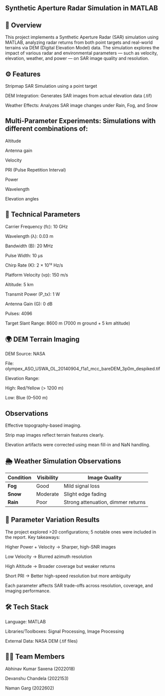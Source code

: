 ## Synthetic Aperture Radar Simulation in MATLAB

## 📡 Overview
This project implements a Synthetic Aperture Radar (SAR) simulation using MATLAB, analyzing radar returns from both point targets and real-world terrains via DEM (Digital Elevation Model) data. The simulation explores the impact of various radar and environmental parameters — such as velocity, elevation, weather, and power — on SAR image quality and resolution.

## ⚙️ Features
Stripmap SAR Simulation using a point target

DEM Integration: Generates SAR images from actual elevation data (.tif)

Weather Effects: Analyzes SAR image changes under Rain, Fog, and Snow

## Multi-Parameter Experiments: Simulations with different combinations of:

Altitude

Antenna gain 

Velocity 

PRI (Pulse Repetition Interval) 

Power 

Wavelength 

Elevation angles 


## 🧪 Technical Parameters
Carrier Frequency (fc): 10 GHz

Wavelength (λ): 0.03 m

Bandwidth (B): 20 MHz

Pulse Width: 10 µs

Chirp Rate (K): 2 × 10¹² Hz/s

Platform Velocity (vp): 150 m/s

Altitude: 5 km

Transmit Power (P_tx): 1 W

Antenna Gain (G): 0 dB

Pulses: 4096

Target Slant Range: 8600 m (7000 m ground + 5 km altitude)


## 🌍 DEM Terrain Imaging
DEM Source: NASA

File: olympex_ASO_USWA_OL_20140904_f1a1_mcc_bareDEM_3p0m_despiked.tif

Elevation Range:

High: Red/Yellow (> 1200 m)

Low: Blue (0–500 m)


## Observations
Effective topography-based imaging.

Strip map images reflect terrain features clearly.

Elevation artifacts were corrected using mean fill-in and NaN handling.


## 🌦 Weather Simulation Observations

| Condition | Visibility | Image Quality                      |
| --------- | ---------- | ---------------------------------- |
| **Fog**   | Good       | Mild signal loss                   |
| **Snow**  | Moderate   | Slight edge fading                 |
| **Rain**  | Poor       | Strong attenuation, dimmer returns |


## 🔬 Parameter Variation Results
The project explored >20 configurations; 5 notable ones were included in the report. Key takeaways:

Higher Power + Velocity → Sharper, high-SNR images

Low Velocity → Blurred azimuth resolution

High Altitude → Broader coverage but weaker returns

Short PRI → Better high-speed resolution but more ambiguity

Each parameter affects SAR trade-offs across resolution, coverage, and imaging performance.


## 🛠 Tech Stack

Language: MATLAB

Libraries/Toolboxes: Signal Processing, Image Processing

External Data: NASA DEM (.tif files)


## 👨‍💻 Team Members
Abhinav Kumar Saxena (2022018)

Devanshu Chandela (2022153)

Naman Garg (2022602)

